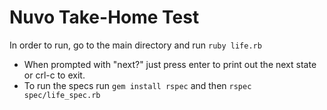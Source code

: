# Nuvo Take-Home Test

In order to run, go to the main directory and run `ruby life.rb`
- When prompted with "next?" just press enter to print out the next state or crl-c to exit.
- To run the specs run `gem install rspec` and then `rspec spec/life_spec.rb`
